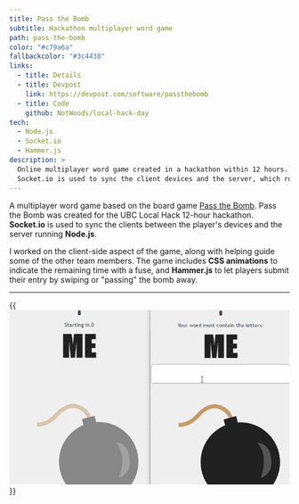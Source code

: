```yaml
---
title: Pass the Bomb
subtitle: Hackathon multiplayer word game
path: pass-the-bomb
color: "#c79a6a"
fallbackcolor: "#3c4438"
links:
  - title: Details
  - title: Devpost
    link: https://devpost.com/software/passthebomb
  - title: Code
    github: NotWoods/local-hack-day
tech:
  - Node.js
  - Socket.io
  - Hammer.js
description: >
  Online multiplayer word game created in a hackathon within 12 hours.
  Socket.io is used to sync the client devices and the server, which runs Node.js.
---
```


A multiplayer word game based on the board game [Pass the Bomb](https://en.wikipedia.org/wiki/Pass_the_Bomb).
Pass the Bomb was created for the UBC Local Hack 12-hour hackathon.
**Socket.io** is used to sync the clients between the player's devices and
the server running **Node.js**.

I worked on the client-side aspect of the game, along with helping guide some
of the other team members. The game includes **CSS animations** to indicate the
remaining time with a fuse, and **Hammer.js** to let players submit their entry
by swiping or "passing" the bomb away.

---

{{<img src="demo.gif" alt="Playing a round of Pass the Bomb in two windows">}}
